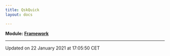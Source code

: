 ```yaml
---
title: QskQuick
layout: docs

---
```



**Module:** **[Framework](/docs/modules/group___framework/)**



-------------------------------

Updated on 22 January 2021 at 17:05:50 CET